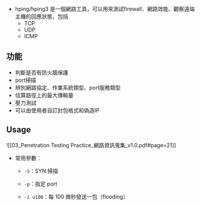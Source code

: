 -  hping/hping3 是一個網路工具，可以用來測試firewall、網路效能、觀察遠端主機的回應狀態，包括
	- TCP
	- UDP
	- ICMP

## 功能

- 判斷是否有防火牆保護 
- port掃描 
- 辨別網路協定、作業系統類型、port服務類型 
- 估算路徑上的最大傳輸量 
- 壓力測試 
- 可以由使用者自訂封包格式和偽造IP

## Usage
![[03_Penetration Testing Practice_網路資訊蒐集_v1.0.pdf#page=21]]

- 常用參數：
    
    - `-S`：SYN 掃描
        
    - `-p`：指定 port
        
    - `-i u100`：每 100 微秒發送一包（flooding）